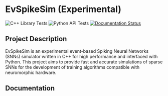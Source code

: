 # EvSpikeSim (Experimental)

![C++ Library Tests](https://github.com/Florian-BACHO/EvSpikeSim/actions/workflows/cpp_library.yml/badge.svg) 
![Python API Tests](https://github.com/Florian-BACHO/EvSpikeSim/actions/workflows/python_api.yml/badge.svg) 
[![Documentation Status](https://readthedocs.org/projects/evspikesim/badge/?version=latest)](https://evspikesim.readthedocs.io/en/latest/?badge=latest)

## Project Description
EvSpikeSim is an experimental event-based Spiking Neural Networks (SNNs) simulator written in C++ for high performance and interfaced with Python.
This project aims to provide fast and accurate simulations of sparse SNNs for the development of training algorithms compatible with neuromorphic hardware.

## Documentation

